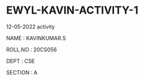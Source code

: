 # EWYL-KAVIN-ACTIVITY-1
12-05-2022 activity

NAME : KAVINKUMAR.S

ROLL.NO : 20CS056

DEPT : CSE

SECTION : A
